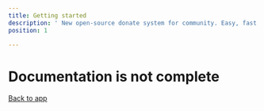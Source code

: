 ```yaml
---
title: Getting started
description: ' New open-source donate system for community. Easy, fast and secure. '
position: 1

---
```

# Documentation is not complete 
[Back to app](https://repeatpay.ga)